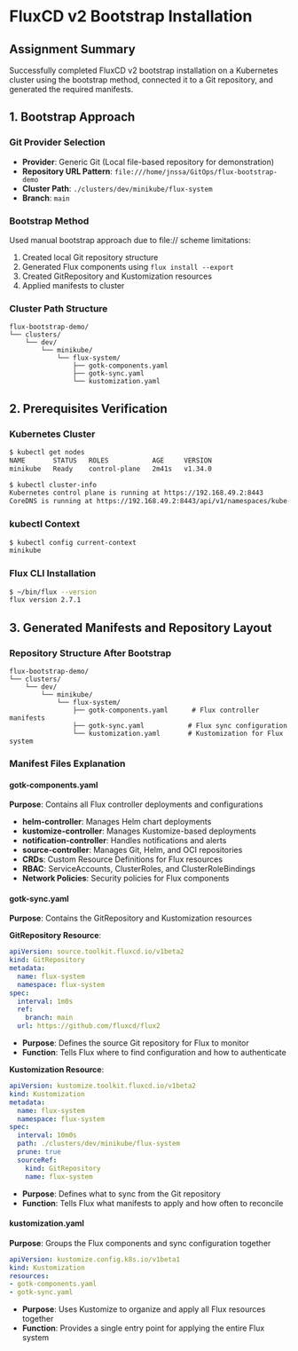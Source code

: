 # FluxCD v2 Bootstrap Installation

## Assignment Summary

Successfully completed FluxCD v2 bootstrap installation on a Kubernetes cluster using the bootstrap method, connected it to a Git repository, and generated the required manifests.

## 1. Bootstrap Approach

### Git Provider Selection
- **Provider**: Generic Git (Local file-based repository for demonstration)
- **Repository URL Pattern**: `file:///home/jnssa/GitOps/flux-bootstrap-demo`
- **Cluster Path**: `./clusters/dev/minikube/flux-system`
- **Branch**: `main`

### Bootstrap Method
Used manual bootstrap approach due to file:// scheme limitations:
1. Created local Git repository structure
2. Generated Flux components using `flux install --export`
3. Created GitRepository and Kustomization resources
4. Applied manifests to cluster

### Cluster Path Structure
```
flux-bootstrap-demo/
└── clusters/
    └── dev/
        └── minikube/
            └── flux-system/
                ├── gotk-components.yaml
                ├── gotk-sync.yaml
                └── kustomization.yaml
```

## 2. Prerequisites Verification

### Kubernetes Cluster
```bash
$ kubectl get nodes
NAME       STATUS   ROLES           AGE     VERSION
minikube   Ready    control-plane   2m41s   v1.34.0

$ kubectl cluster-info
Kubernetes control plane is running at https://192.168.49.2:8443
CoreDNS is running at https://192.168.49.2:8443/api/v1/namespaces/kube-system/services/kube-dns:dns/proxy
```

### kubectl Context
```bash
$ kubectl config current-context
minikube
```

### Flux CLI Installation
```bash
$ ~/bin/flux --version
flux version 2.7.1
```

## 3. Generated Manifests and Repository Layout

### Repository Structure After Bootstrap
```
flux-bootstrap-demo/
└── clusters/
    └── dev/
        └── minikube/
            └── flux-system/
                ├── gotk-components.yaml      # Flux controller manifests
                ├── gotk-sync.yaml           # Flux sync configuration
                └── kustomization.yaml       # Kustomization for Flux system
```

### Manifest Files Explanation

#### gotk-components.yaml
**Purpose**: Contains all Flux controller deployments and configurations
- **helm-controller**: Manages Helm chart deployments
- **kustomize-controller**: Manages Kustomize-based deployments
- **notification-controller**: Handles notifications and alerts
- **source-controller**: Manages Git, Helm, and OCI repositories
- **CRDs**: Custom Resource Definitions for Flux resources
- **RBAC**: ServiceAccounts, ClusterRoles, and ClusterRoleBindings
- **Network Policies**: Security policies for Flux components

#### gotk-sync.yaml
**Purpose**: Contains the GitRepository and Kustomization resources

**GitRepository Resource**:
```yaml
apiVersion: source.toolkit.fluxcd.io/v1beta2
kind: GitRepository
metadata:
  name: flux-system
  namespace: flux-system
spec:
  interval: 1m0s
  ref:
    branch: main
  url: https://github.com/fluxcd/flux2
```
- **Purpose**: Defines the source Git repository for Flux to monitor
- **Function**: Tells Flux where to find configuration and how to authenticate

**Kustomization Resource**:
```yaml
apiVersion: kustomize.toolkit.fluxcd.io/v1beta2
kind: Kustomization
metadata:
  name: flux-system
  namespace: flux-system
spec:
  interval: 10m0s
  path: ./clusters/dev/minikube/flux-system
  prune: true
  sourceRef:
    kind: GitRepository
    name: flux-system
```
- **Purpose**: Defines what to sync from the Git repository
- **Function**: Tells Flux what manifests to apply and how often to reconcile

#### kustomization.yaml
**Purpose**: Groups the Flux components and sync configuration together
```yaml
apiVersion: kustomize.config.k8s.io/v1beta1
kind: Kustomization
resources:
- gotk-components.yaml
- gotk-sync.yaml
```
- **Purpose**: Uses Kustomize to organize and apply all Flux resources together
- **Function**: Provides a single entry point for applying the entire Flux system
